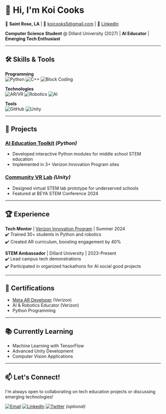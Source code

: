 # 👋 Hi, I'm Koi Cooks

📍 **Saint Rose, LA** | 📧 [koicooks5@gmail.com](mailto:koicooks5@gmail.com) | 🔗 [LinkedIn](https://www.linkedin.com/in/koi-cooks-940421294)

**Computer Science Student** @ Dillard University (2027) | **AI Educator** | **Emerging Tech Enthusiast**

---

## 🛠️ Skills & Tools

**Programming**  
![Python](https://img.shields.io/badge/Python-3776AB?style=flat&logo=python&logoColor=white)
![C++](https://img.shields.io/badge/C++-00599C?style=flat&logo=c%2B%2B&logoColor=white)
![Block Coding](https://img.shields.io/badge/Block_Coding-FFD43B?style=flat&logo=scratch&logoColor=white)

**Technologies**  
![AR/VR](https://img.shields.io/badge/AR/VR-000000?style=flat&logo=unity&logoColor=white)
![Robotics](https://img.shields.io/badge/Robotics-FF6B6B?style=flat&logo=raspberry-pi&logoColor=white)
![AI](https://img.shields.io/badge/AI-FF9E0F?style=flat&logo=tensorflow&logoColor=white)

**Tools**  
![GitHub](https://img.shields.io/badge/GitHub-181717?style=flat&logo=github&logoColor=white)
![Unity](https://img.shields.io/badge/Unity-FFFFFF?style=flat&logo=unity&logoColor=black)

---

## 🚀 Projects

### [AI Education Toolkit](https://github.com/yourusername/project-repo) *(Python)*
- Developed interactive Python modules for middle school STEM education
- Implemented in 3+ Verizon Innovation Program sites

### [Community VR Lab](https://github.com/yourusername/vr-lab) *(Unity)*
- Designed virtual STEM lab prototype for underserved schools
- Featured at BEYA STEM Conference 2024

---

## 🏆 Experience

**Tech Mentor** | [Verizon Innovation Program](https://www.verizon.com/) | Summer 2024  
✔️ Trained 30+ students in Python and robotics  
✔️ Created AR curriculum, boosting engagement by 40%

**STEM Ambassador** | Dillard University | 2023-Present  
✔️ Lead campus tech demonstrations  
✔️ Participated in organized hackathons for AI social good projects

---

## 📜 Certifications
- [Meta AR Developer](https://www.coursera.org/professional-certificates/meta-ar-developer) (Verizon)
- AI & Robotics Educator (Verizon)
- Python Programming 

---

## 📚 Currently Learning
- Machine Learning with TensorFlow
- Advanced Unity Development
- Computer Vision Applications

---

## 📫 Let's Connect!
I'm always open to collaborating on tech education projects or discussing emerging technologies!

[![Email](https://img.shields.io/badge/Email-koicooks5@gmail.com-D14836?style=flat&logo=gmail&logoColor=white)](mailto:koicooks5@gmail.com)
[![LinkedIn](https://img.shields.io/badge/LinkedIn-0A66C2?style=flat&logo=linkedin&logoColor=white)](https://www.linkedin.com/in/koi-cooks-940421294)
[![Twitter](https://img.shields.io/badge/Twitter-1DA1F2?style=flat&logo=twitter&logoColor=white)](https://twitter.com/yourhandle) *(optional)*


<!--
**Koi811/Koi811** is a ✨ _special_ ✨ repository because its `README.md` (this file) appears on your GitHub profile.

Here are some ideas to get you started:

- 🔭 I’m currently working on ... Learning with Machine Learning 
- 🌱 I’m currently learning ... How to code with Python, C++, and Machine Learning as well 
- 👯 I’m looking to collaborate on ...
- 🤔 I’m looking for help with ...
- 💬 Ask me about ...
- 📫 How to reach me: ...
- 😄 Pronouns: ...
- ⚡ Fun fact: ...
-->
